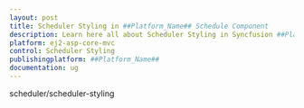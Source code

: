 ```yaml
---
layout: post
title: Scheduler Styling in ##Platform_Name## Schedule Component
description: Learn here all about Scheduler Styling in Syncfusion ##Platform_Name## Schedule component of Syncfusion Essential JS 2 and more.
platform: ej2-asp-core-mvc
control: Scheduler Styling
publishingplatform: ##Platform_Name##
documentation: ug
---
```


scheduler/scheduler-styling